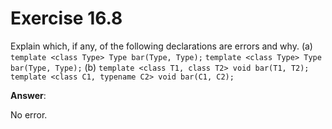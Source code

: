 # Exercise 16.8

Explain which, if any, of the following declarations are errors and why.
(a) `template <class Type> Type bar(Type, Type);`
`template <class Type> Type bar(Type, Type);`
(b) `template <class T1, class T2> void bar(T1, T2);`
`template <class C1, typename C2> void bar(C1, C2);`

**Answer**:

No error.
